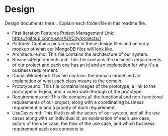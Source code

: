 # Design

Design documents here... Explain each folder/file in this readme file.

- First Iteration Features Project Management Link: https://github.com/users/UVCity/projects/1
- Pictures: Contains pictures used in these design files and an early mockup of what our MongoDB files will look like.
- Architecture.md: This file contains the architecture of our system.
- BusinessRequirements.md: This file contains the business requirements of our project and each one has an id and an explanation for why it's a business requirement.
- DomainModel.md: This file contains the domain model and an explanation of what each class means to the domain.
- Prototype.md: This file contains images of the prototype, a link to the prototype in Figma, and a video walk-through of the prototype.
- Requirements.md: This file contains all the functional and non-functional requirements of our project, along with a coordinating business requirement id and a priority of each requirement.
- UseCases.md: This file lists all the actors of our system, and all the use cases along with an individual id, an explanation of each use case, actors of the use case, the flow of the use case, and which business requirement each one connects to.
